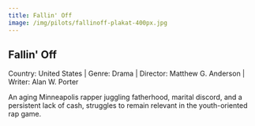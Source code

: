 ```yaml
---
title: Fallin' Off
image: /img/pilots/fallinoff-plakat-400px.jpg
---
```


## Fallin' Off
Country: United States | Genre: Drama | Director: Matthew G. Anderson | Writer: Alan W. Porter

An aging Minneapolis rapper juggling fatherhood, marital discord, and a persistent lack of cash, struggles to remain relevant in the youth-oriented rap game.